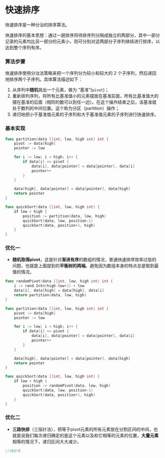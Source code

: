 # 快速排序

快速排序是一种分治的排序算法。

快速排序的基本思想：通过一趟排序将待排序列分隔成独立的两部分，其中一部分记录的元素均比另一部分的元素小，则可分别对这两部分子序列继续进行排序，以达到整个序列有序。

### 算法步骤

快速排序使用分治法策略来把一个序列分为较小和较大的 2 个子序列，然后递回地排序两个子序列。具体算法描述如下：

1. 从序列中**随机**挑出一个元素，做为 “基准”(`pivot`)；
2. 重新排列序列，将所有比基准值小的元素摆放在基准前面，所有比基准值大的摆在基准的后面（相同的数可以到任一边）。在这个操作结束之后，该基准就处于数列的中间位置。这个称为分区（partition）操作；
3. 递归地把小于基准值元素的子序列和大于基准值元素的子序列进行快速排序。

### 基本实现

```go
func partition(data []int, low, high int) int {
	pivot := data[high]
	pointer := low

	for i := low; i < high; i++ {
		if data[i] <= pivot {
			data[i], data[pointer] = data[pointer], data[i]
			pointer++
		}
	}

	data[high], data[pointer] = data[pointer], data[high]
	return pointer
}

func quickSort(data []int, low, high int) {
	if low < high {
		position := partition(data, low, high)
		quickSort(data, low, position-1)
		quickSort(data, position+1, high)
	}
}
```

### 优化一

- **随机取得pivot**，这是针对**渐进有序**的数组的情况，普通快速排序效率过低的问题，也就是上面提到的**平衡树的两端**。避免因为数组本身的特点总是取到最值的情况。

```go
func randomPivot(data []int, low, high int) int {
	i := rand.Intn(high-low+1) + low
	data[i], data[high] = data[high], data[i]
	return partition(data, low, high)
}

func partition(data []int, low, high int) int {
	pivot := data[high]
	pointer := low

	for i := low; i < high; i++ {
		if data[i] <= pivot {
			data[i], data[pointer] = data[pointer], data[i]
			pointer++
		}
	}

	data[high], data[pointer] = data[pointer], data[high]
	return pointer
}

func quickSort(data []int, low, high int) {
	if low < high {
		position := randomPivot(data, low, high)
		quickSort(data, low, position-1)
		quickSort(data, position+1, high)
	}
}
```

### 优化二

- **三路快排**（三指针法），把等于pivot元素的所有元素放在分割区间的中间，也就是说我们每次递归确定的是这个元素以及和它相等的元素的位置，**大量元素**相等的情况下，递归区间大大减少。

```go
//待补充
```





